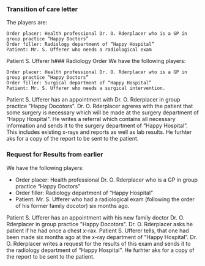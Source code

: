 
### Transition of care letter
The players are:

    Order placer: Health professional Dr. O. Rderplacer who is a GP in group practice “Happy Doctors”
    Order filler: Radiology department of “Happy Hospital”
    Patient: Mr. S. Ufferer who needs a radiological exam

Patient S. Ufferer h### Radiology Order We have the following players:

    Order placer: Health professional Dr. O. Rderplacer who is a GP in group practice “Happy Doctors”
    Order filler: Surgical department of “Happy Hospital”
    Patient: Mr. S. Ufferer who needs a surgical intervention.

Patient S. Ufferer has an appointment with Dr. O. Rderplacer in group practice "Happy Docotors". Dr. O. Rderplacer agreres with the patient that some surgery is necessary which will be made at the surgery department of “Happy Hospital". He writes a referral which contains all necessary information and sends it to the surgery department of “Happy Hospital”. This includes existing x-rays and reports as well as lab results. He furhter aks for a copy of the report to be sent to the patient.

### Request for Results from earlier
We have the following players:

* Order placer: Health professional Dr. O. Rderplacer who is a GP in group practice “Happy Doctors”
* Order filler: Radiology department of “Happy Hospital”
* Patient: Mr. S. Ufferer who had a radiological exam (following the order of his former family docotor) six months ago.

Patient S. Ufferer has an appointment with his new family doctor Dr. O. Rderplacer in group practice "Happy Docotors". Dr. O. Rderplacer asks he patient if he had once a chest x-rax. Patient S. Ufferer tells, that one had been made six months ago at the x-ray department of “Happy Hospital”. Dr. O. Rderplacer writes a request for the results of this exam and sends it to the radiology department of “Happy Hospital”. He furhter aks for a copy of the report to be sent to the patient.